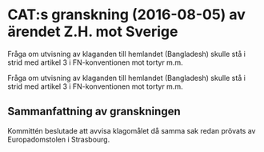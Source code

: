 # CAT:s granskning (2016-08-05) av ärendet Z.H. mot Sverige

Fråga om utvisning av klaganden till hemlandet (Bangladesh) skulle stå i strid med artikel 3 i FN-konventionen mot tortyr m.m.

Fråga om utvisning av klaganden till hemlandet (Bangladesh) skulle stå i strid med artikel 3 i FN-konventionen mot tortyr m.m.

## Sammanfattning av granskningen

Kommittén beslutade att avvisa klagomålet då samma sak redan prövats av Europadomstolen i Strasbourg.
